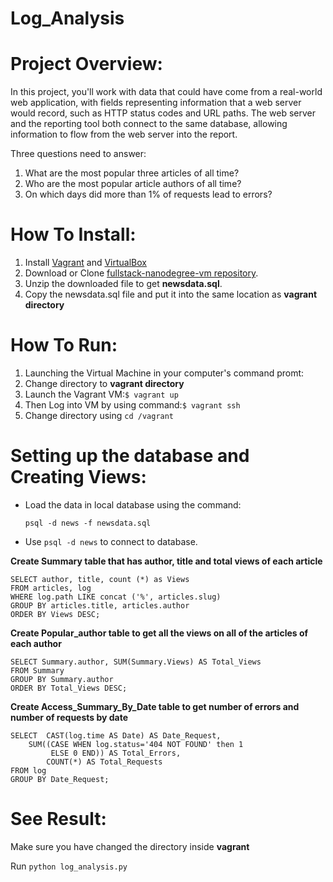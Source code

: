 # Log_Analysis

# Project Overview:

In this project, you'll work with data that could have come from a real-world web application, with fields representing information that a web server would record, such as HTTP status codes and URL paths. The web server and the reporting tool both connect to the same database, allowing information to flow from the web server into the report.

Three questions need to answer:

1. What are the most popular three articles of all time?
2. Who are the most popular article authors of all time?
3. On which days did more than 1% of requests lead to errors?


# __How To Install:__

1. Install [Vagrant](https://www.vagrantup.com/) and [VirtualBox](https://www.virtualbox.org/)
2. Download or Clone [fullstack-nanodegree-vm repository](https://github.com/udacity/fullstack-nanodegree-vm).
4. Unzip the downloaded file to get __newsdata.sql__.
5. Copy the newsdata.sql file and put it into the same location as __vagrant directory__

# __How To Run:__

1. Launching the Virtual Machine in your computer's command promt:
2. Change directory to __vagrant directory__
3. Launch the Vagrant VM:```$ vagrant up``` 
4. Then Log into VM by using command:```$ vagrant ssh``` 
5. Change directory using ```cd /vagrant```

# Setting up the database and Creating Views:

* Load the data in local database using the command:

  ```psql -d news -f newsdata.sql```
  
* Use ```psql -d news``` to connect to database.

__Create Summary table that has author, title and total views of each article__

```CREATE VIEW Summary AS
SELECT author, title, count (*) as Views
FROM articles, log
WHERE log.path LIKE concat ('%', articles.slug)
GROUP BY articles.title, articles.author
ORDER BY Views DESC;
```


__Create Popular_author table to get all the views on all of the articles of each author__

```CREATE VIEW Popular_Author AS
SELECT Summary.author, SUM(Summary.Views) AS Total_Views
FROM Summary
GROUP BY Summary.author
ORDER BY Total_Views DESC;
```

__Create Access_Summary_By_Date table to get number of errors and number of requests by date__

```CREATE VIEW Access_Summary_By_Date AS 
SELECT  CAST(log.time AS Date) AS Date_Request,
    SUM((CASE WHEN log.status='404 NOT FOUND' then 1
         ELSE 0 END)) AS Total_Errors,
        COUNT(*) AS Total_Requests
FROM log
GROUP BY Date_Request;
```
# See Result:
Make sure you have changed the directory inside **vagrant**

Run ```python log_analysis.py```


